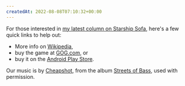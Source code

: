 ```yaml
---
createdAt: 2022-08-08T07:10:32+00:00
---
```

For those interested in [my latest column on Starship Sofa](http://www.starshipsofa.com/2013/02/13/starshipsofa-no-276-ken-liu/), here's a few quick links to help out:

-   More info on [Wikipedia](http://en.wikipedia.org/wiki/Another_World_(video_game)),
-   buy the game at [GOG.com](http://www.gog.com/gamecard/another_world_15th_anniversary_edition), or
-   buy it on the [Android Play Store](https://play.google.com/store/apps/details?id=com.dotemu.anotherworld&hl=en).

Our music is by [Cheapshot](http://cheapshot.bandcamp.com/), from the album [Streets of Bass](http://cheapshot.bandcamp.com/album/streets-of-bass), used with permission.